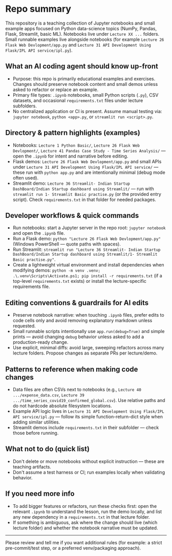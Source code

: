 <!-- .github/copilot-instructions.md for The-DataScience-Notebook -->
# Repo summary

This repository is a teaching collection of Jupyter notebooks and small example apps focused on Python data-science topics (NumPy, Pandas, Flask, Streamlit, basic ML). Notebooks live under `Lecture XX ...` folders. Small runnable examples live alongside notebooks (for example `Lecture 26 Flask Web Devlopment/app.py` and `Lecture 31 API Development Using Flask/IPL API service/ipl.py`).

## What an AI coding agent should know up-front

- Purpose: this repo is primarily educational examples and exercises. Changes should preserve notebook content and small demos unless asked to refactor or replace an example.
- Primary file types: `.ipynb` notebooks, small Python scripts (`.py`), CSV datasets, and occasional `requirements.txt` files under lecture subfolders.
- No centralized application or CI is present. Assume manual testing via: `jupyter notebook`, `python <app>.py`, or `streamlit run <script>.py`.

## Directory & pattern highlights (examples)
- Notebooks: `Lecture 1 Python Basic/`, `Lecture 26 Flask Web Devlopment/`, `Lecture 41 Pandas Case Study - Time Series Analysis/` — open the `.ipynb` for intent and narrative before editing.
- Flask demos: `Lecture 26 Flask Web Devlopment/app.py` and small APIs under `Lecture 31 API Development Using Flask/IPL API service/` — these run with `python app.py` and are intentionally minimal (debug mode often used).
- Streamlit demo: `Lecture 36 Streamlit- Indian Startup DashBoard/Indian Startup dashboard using Streamlit/` — run with `streamlit run 1- Streamlit Basic practise.py` (or the provided entry script). Check `requirements.txt` in that folder for needed packages.

## Developer workflows & quick commands
- Run notebooks: start a Jupyter server in the repo root: `jupyter notebook` and open the `.ipynb` file.
- Run a Flask demo: `python "Lecture 26 Flask Web Devlopment/app.py"` (Windows PowerShell — quote paths with spaces).
- Run Streamlit: `streamlit run "Lecture 36 Streamlit- Indian Startup DashBoard/Indian Startup dashboard using Streamlit/1- Streamlit Basic practise.py"`.
- Create a lightweight virtual environment and install dependencies when modifying demos: `python -m venv .venv; .\.venv\Scripts\Activate.ps1; pip install -r requirements.txt` (if a top-level `requirements.txt` exists) or install the lecture-specific requirements file.

## Editing conventions & guardrails for AI edits
- Preserve notebook narrative: when touching `.ipynb` files, prefer edits to code cells only and avoid removing explanatory markdown unless requested.
- Small runnable scripts intentionally use `app.run(debug=True)` and simple prints — avoid changing `debug` behavior unless asked to add a production-ready change.
- Use explicit, minimal diffs: avoid large, sweeping refactors across many lecture folders. Propose changes as separate PRs per lecture/demo.

## Patterns to reference when making code changes
- Data files are often CSVs next to notebooks (e.g., `Lecture 40 .../expense_data.csv`, `Lecture 39 .../time_series_covid19_confirmed_global.csv`). Use relative paths and do not hardcode absolute filesystem locations.
- Example API logic lives in `Lecture 31 API Development Using Flask/IPL API service/ipl.py` — follow its simple function-return-dict style when adding similar utilities.
- Streamlit demos include `requirements.txt` in their subfolder — check those before running.

## What not to do (quick list)
- Don't delete or move notebooks without explicit instruction — these are teaching artifacts.
- Don't assume a test harness or CI; run examples locally when validating behavior.

## If you need more info
- To add bigger features or refactors, run these checks first: open the relevant `.ipynb` to understand the lesson, run the demo locally, and list any new dependency in a `requirements.txt` in that lecture folder.
- If something is ambiguous, ask where the change should live (which lecture folder) and whether the notebook narrative must be updated.

---
Please review and tell me if you want additional rules (for example: a strict pre-commit/test step, or a preferred venv/packaging approach).
